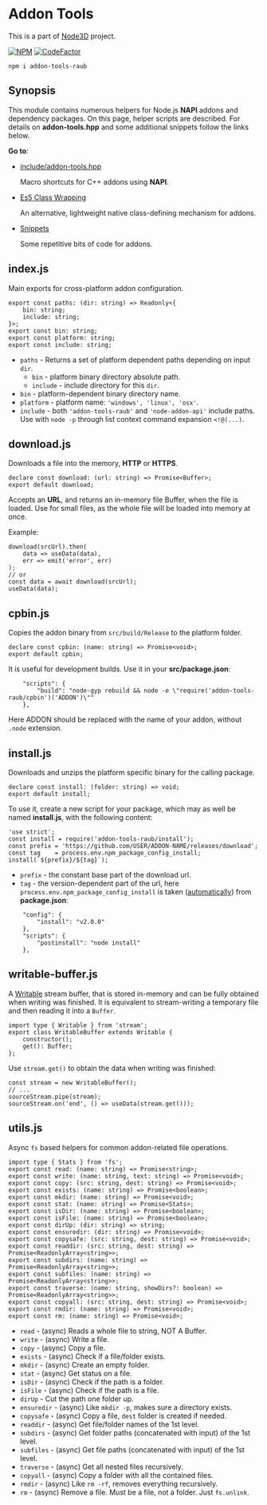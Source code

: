 # Addon Tools

This is a part of [Node3D](https://github.com/node-3d) project.

[![NPM](https://nodei.co/npm/addon-tools-raub.png?compact=true)](https://www.npmjs.com/package/addon-tools-raub)
[![CodeFactor](https://www.codefactor.io/repository/github/node-3d/addon-tools-raub/badge)](https://www.codefactor.io/repository/github/node-3d/addon-tools-raub)

```
npm i addon-tools-raub
```


## Synopsis

This module contains numerous helpers for Node.js **NAPI**
addons and dependency packages. On this page, helper scripts
are described. For details on **addon-tools.hpp** and some
additional snippets follow the links below.

**Go to**:

* [include/addon-tools.hpp](doc/addon-tools.md)
	
	Macro shortcuts for C++ addons using **NAPI**.
* [Es5 Class Wrapping](doc/class-wrapping.md)
	
	An alternative, lightweight native class-defining mechanism for addons.
* [Snippets](doc/snippets.md)
	
	Some repetitive bits of code for addons.


## index.js

Main exports for cross-platform addon configuration.

```
export const paths: (dir: string) => Readonly<{
    bin: string;
    include: string;
}>;
export const bin: string;
export const platform: string;
export const include: string;
```

* `paths` - Returns a set of platform dependent paths depending on
input `dir`.
	* `bin` - platform binary directory absolute path.
	* `include` - include directory for this `dir`.
* `bin` - platform-dependent binary directory name.
* `platform` - platform name: `'windows', 'linux', 'osx'`.
* `include` - both `'addon-tools-raub'` and `'node-addon-api'` include paths.
Use with `node -p` through list context command expansion `<!@(...)`.


## download.js

Downloads a file into the memory, **HTTP** or **HTTPS**.

```
declare const download: (url: string) => Promise<Buffer>;
export default download;
```

Accepts an **URL**, and returns an in-memory file Buffer,
when the file is loaded. Use for small files, as the whole
file will be loaded into memory at once.

Example:
```
download(srcUrl).then(
	data => useData(data),
	err => emit('error', err)
);
// or
const data = await download(srcUrl);
useData(data);
```


## cpbin.js

Copies the addon binary from `src/build/Release` to the platform folder.

```
declare const cpbin: (name: string) => Promise<void>;
export default cpbin;
```

It is useful for development builds. Use it in your **src/package.json**:
```
	"scripts": {
		"build": "node-gyp rebuild && node -e \"require('addon-tools-raub/cpbin')('ADDON')\""
	},
```
Here ADDON should be replaced with the name of your addon, without `.node` extension.


## install.js

Downloads and unzips the platform specific binary for the calling package.

```
declare const install: (folder: string) => void;
export default install;
```

To use it, create a new script for your package, which may as well be named
**install.js**, with the following content:

```
'use strict';
const install = require('addon-tools-raub/install');
const prefix = 'https://github.com/USER/ADDON-NAME/releases/download';
const tag    = process.env.npm_package_config_install;
install(`${prefix}/${tag}`);
```

* `prefix` - the constant base part of the download url.
* `tag` - the version-dependent part of the url,
here `process.env.npm_package_config_install` is taken
([automatically](https://docs.npmjs.com/misc/config#per-package-config-settings))
from **package.json**:

```
	"config": {
		"install": "v2.0.0"
	},
	"scripts": {
		"postinstall": "node install"
	},
```


## writable-buffer.js

A [Writable](https://nodejs.org/api/stream.html#stream_writable_streams)
stream buffer, that is stored in-memory and can be fully
obtained when writing was finished. It is equivalent to stream-writing
a temporary file and then reading it into a `Buffer`.

```
import type { Writable } from 'stream';
export class WritableBuffer extends Writable {
    constructor();
    get(): Buffer;
};
```

Use `stream.get()` to obtain the data when writing was finished:
```
const stream = new WritableBuffer();
// ...
sourceStream.pipe(stream);
sourceStream.on('end', () => useData(stream.get()));
```


## utils.js

Async `fs` based helpers for common addon-related file operations.

```
import type { Stats } from 'fs';
export const read: (name: string) => Promise<string>;
export const write: (name: string, text: string) => Promise<void>;
export const copy: (src: string, dest: string) => Promise<void>;
export const exists: (name: string) => Promise<boolean>;
export const mkdir: (name: string) => Promise<void>;
export const stat: (name: string) => Promise<Stats>;
export const isDir: (name: string) => Promise<boolean>;
export const isFile: (name: string) => Promise<boolean>;
export const dirUp: (dir: string) => string;
export const ensuredir: (dir: string) => Promise<void>;
export const copysafe: (src: string, dest: string) => Promise<void>;
export const readdir: (src: string, dest: string) => Promise<ReadonlyArray<string>>;
export const subdirs: (name: string) => Promise<ReadonlyArray<string>>;
export const subfiles: (name: string) => Promise<ReadonlyArray<string>>;
export const traverse: (name: string, showDirs?: boolean) => Promise<ReadonlyArray<string>>;
export const copyall: (src: string, dest: string) => Promise<void>;
export const rmdir: (name: string) => Promise<void>;
export const rm: (name: string) => Promise<void>;
```

* `read` - (async) Reads a whole file to string, NOT A Buffer.
* `write` - (async) Write a file.
* `copy` - (async) Copy a file.
* `exists` - (async) Check if a file/folder exists.
* `mkdir` - (async) Create an empty folder.
* `stat` - (async) Get status on a file.
* `isDir` - (async) Check if the path is a folder.
* `isFile` - (async) Check if the path is a file.
* `dirUp` - Cut the path one folder up.
* `ensuredir` - (async) Like `mkdir -p`, makes sure a directory exists.
* `copysafe` - (async) Copy a file, `dest` folder is created if needed.
* `readdir` - (async) Get file/folder names of the 1st level.
* `subdirs` - (async) Get folder paths (concatenated with input) of the 1st level.
* `subfiles` - (async) Get file paths (concatenated with input) of the 1st level.
* `traverse` - (async) Get all nested files recursively.
* `copyall` - (async) Copy a folder with all the contained files.
* `rmdir` - (async) Like `rm -rf`, removes everything recursively.
* `rm` - (async) Remove a file. Must be a file, not a folder. Just `fs.unlink`.
